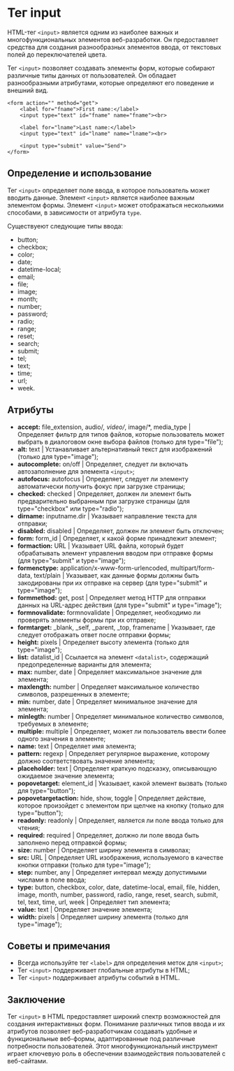 # Тег input

HTML-тег ``<input>`` является одним из наиболее важных и многофункциональных элементов веб-разработки. Он предоставляет средства для создания разнообразных элементов ввода, от текстовых полей до переключателей цвета.

Тег ``<input>`` позволяет создавать элементы форм, которые собирают различные типы данных от пользователей. Он обладает разнообразными атрибутами, которые определяют его поведение и внешний вид.

```
<form action="" method="get">
    <label for="fname">First name:</label>
    <input type="text" id="fname" name="fname"><br>

    <label for="lname">Last name:</label>
    <input type="text" id="lname" name="lname"><br>

    <input type="submit" value="Send">
</form>
```

## Определение и использование

Тег ``<input>`` определяет поле ввода, в которое пользователь может вводить данные. Элемент ``<input>`` является наиболее важным элементом формы. Элемент ``<input>`` может отображаться несколькими способами, в зависимости от атрибута ``type``.

Существуеют следующие типы ввода:

- button;
- checkbox;
- color;
- date;
- datetime-local;
- email;
- file;
- image;
- month;
- number;
- password;
- radio;
- range;
- reset;
- search;
- submit;
- tel;
- text;
- time;
- url;
- week.

## Атрибуты

- **accept:** file_extension, audio/*, video/*, image/*, media_type | Определяет фильтр для типов файлов, которые пользователь может выбрать в диалоговом окне выбора файлов (только для type="file");
- **alt:** text | Устанавливает альтернативный текст для изображений (только для type="image");
- **autocomplete:** on/off | Определяет, следует ли включать автозаполнение для элемента ``<input>``;
- **autofocus:** autofocus | Определяет, следует ли элементу автоматически получить фокус при загрузке страницы;
- **checked:** checked | Определяет, должен ли элемент быть предварительно выбранным при загрузке страницы (для type="checkbox" или type="radio");
- **dirname:** inputname.dir | Указывает направление текста для отправки;
- **disabled:** disabled | Определяет, должен ли элемент быть отключен;
- **form:** form_id |  Определяет, к какой форме принадлежит элемент;
- **formaction:** URL | Указывает URL файла, который будет обрабатывать элемент управления вводом при отправке формы (для type="submit" и type="image");
- **formenctype:** application/x-www-form-urlencoded, multipart/form-data, text/plain | Указывает, как данные формы должны быть закодированы при их отправке на сервер (для type="submit" и type="image");
- **formmethod:** get, post | Определяет метод HTTP для отправки данных на URL-адрес действия (для type="submit" и type="image");
- **formnovalidate:** formnovalidate | Определяет, необходимо ли проверять элементы формы при их отправке;
- **formtarget:** _blank, _self, _parent, _top, framename |  Указывает, где следует отображать ответ после отправки формы;
- **height:** pixels | Определяет высоту элемента (только для type="image");
- **list:** datalist_id | Ссылается на элемент ``<datalist>``, содержащий предопределенные варианты для элемента;
- **max:** number, date | Определяет максимальное значение для элемента;
- **maxlength:** number | Определяет максимальное количество символов, разрешенных в элементе;
- **min:** number, date | Определяет минимальное значение для элемента;
- **minlegth:** number | Определяет минимальное количество символов, требуемых в элементе;
- **multiple:** multiple |  Определяет, может ли пользователь ввести более одного значения в элементе;
- **name:** text | Определяет имя элемента;
- **pattern:** regexp | Определяет регулярное выражение, которому должно соответствовать значение элемента;
- **placeholder:** text | Определяет краткую подсказку, описывающую ожидаемое значение элемента;
- **popovetarget:** element_id | Указывает, какой элемент вызвать (только для type="button");
- **popovetargetaction:** hide, show, toggle | Определяет действие, которое произойдет с элементом при щелчке на кнопку (только для type="button");
- **readonly:** readonly | Определяет, является ли поле ввода только для чтения;
- **required:** required | Определяет, должно ли поле ввода быть заполнено перед отправкой формы;
- **size:** number | Определяет ширину элемента в символах;
- **src:** URL | Определяет URL изображения, используемого в качестве кнопки отправки (только для type="image");
- **step:** number, any | Определяет интервал между допустимыми числами в поле ввода;
- **type:** button, checkbox, color, date, datetime-local, email, file, hidden, image, month, number, password, radio, range, reset, search, submit, tel, text, time, url, week | Определяет тип элемента;
- **value:** text | Определяет значение элемента;
- **width:** pixels | Определяет ширину элемента (только для type="image");

## Советы и примечания

- Всегда используйте тег ``<label>`` для определения меток для ``<input>``;
- Тег ``<input>`` поддерживает глобальные атрибуты в HTML;
- Тег ``<input>`` поддерживает атрибуты событий в HTML.

## Заключение

Тег ``<input>`` в HTML предоставляет широкий спектр возможностей для создания интерактивных форм. Понимание различных типов ввода и их атрибутов позволяет веб-разработчикам создавать удобные и функциональные веб-формы, адаптированные под различные потребности пользователей. Этот многофункциональный инструмент играет ключевую роль в обеспечении взаимодействия пользователей с веб-сайтами.